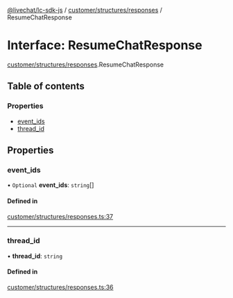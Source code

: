 [@livechat/lc-sdk-js](../README.md) / [customer/structures/responses](../modules/customer_structures_responses.md) / ResumeChatResponse

# Interface: ResumeChatResponse

[customer/structures/responses](../modules/customer_structures_responses.md).ResumeChatResponse

## Table of contents

### Properties

- [event\_ids](customer_structures_responses.ResumeChatResponse.md#event_ids)
- [thread\_id](customer_structures_responses.ResumeChatResponse.md#thread_id)

## Properties

### event\_ids

• `Optional` **event\_ids**: `string`[]

#### Defined in

[customer/structures/responses.ts:37](https://github.com/livechat/lc-sdk-js/blob/1fa827f/src/customer/structures/responses.ts#L37)

___

### thread\_id

• **thread\_id**: `string`

#### Defined in

[customer/structures/responses.ts:36](https://github.com/livechat/lc-sdk-js/blob/1fa827f/src/customer/structures/responses.ts#L36)
